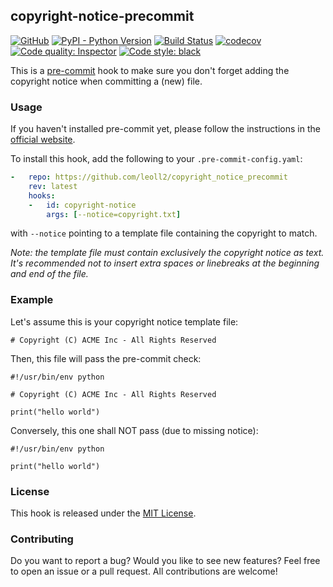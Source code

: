 ## copyright-notice-precommit

[![GitHub](https://img.shields.io/github/license/leoll2/copyright_notice_precommit)](https://opensource.org/licenses/MIT)
[![PyPI - Python Version](https://img.shields.io/badge/python-3.6+-blue.svg)](https://www.python.org/)
[![Build Status](https://travis-ci.com/leoll2/copyright_notice_precommit.svg?branch=main)](https://travis-ci.com/leoll2/copyright_notice_precommit)
[![codecov](https://codecov.io/gh/leoll2/copyright_notice_precommit/branch/main/graph/badge.svg?token=6F45J0MPOD)](https://codecov.io/gh/leoll2/copyright_notice_precommit)
[![Code quality: Inspector](https://www.code-inspector.com/project/28978/status/svg)](https://www.code-inspector.com)
[![Code style: black](https://img.shields.io/badge/code%20style-black-000000.svg)](https://github.com/psf/black)

This is a [pre-commit](https://pre-commit.com/) hook to make sure you don't forget adding the copyright notice when committing a (new) file.

### Usage

If you haven't installed pre-commit yet, please follow the instructions in the [official website](https://pre-commit.com/#install).

To install this hook, add the following to your `.pre-commit-config.yaml`:
```yaml
-   repo: https://github.com/leoll2/copyright_notice_precommit
    rev: latest
    hooks:
    -   id: copyright-notice
        args: [--notice=copyright.txt]
```
with `--notice` pointing to a template file containing the copyright to match.

*Note: the template file must contain exclusively the copyright notice as text.
It's recommended not to insert extra spaces or linebreaks at the beginning and end of the file.*

### Example

Let's assume this is your copyright notice template file:
```
# Copyright (C) ACME Inc - All Rights Reserved
```
Then, this file will pass the pre-commit check:
```
#!/usr/bin/env python

# Copyright (C) ACME Inc - All Rights Reserved

print("hello world")
```
Conversely, this one shall NOT pass (due to missing notice):
```
#!/usr/bin/env python

print("hello world")
```

### License

This hook is released under the [MIT License](LICENSE).

### Contributing

Do you want to report a bug? Would you like to see new features?
Feel free to open an issue or a pull request. All contributions are welcome!
